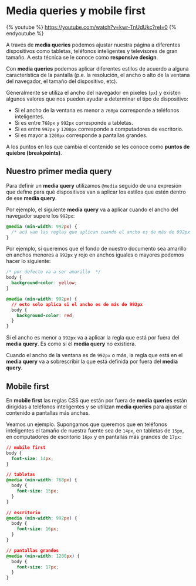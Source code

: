 # Media queries y mobile first

{% youtube %} https://youtube.com/watch?v=kwr-TnUdUkc?rel=0 {% endyoutube %}

A través de **media queries** podemos ajustar nuestra página a diferentes dispositivos como tabletas, teléfonos inteligentes y televisores de gran tamaño. A esta técnica se le conoce como **responsive design**.

Con **media queries** podemos aplicar diferentes estilos de acuerdo a alguna característica de la pantalla (p.e. la resolución, el ancho o alto de la ventana del navegador, el tamaño del dispositivo, etc).

Generalmente se utiliza el ancho del navegador en pixeles (`px`) y existen algunos valores que nos pueden ayudar a determinar el tipo de dispositivo:

* Si el ancho de la ventana es menor a `768px` corresponde a teléfonos inteligentes.
* Si es entre `768px` y `992px` corresponde a tabletas.
* Si es entre `992px` y `1200px` corresponde a computadores de escritorio.
* Si es mayor a `1200px` corresponde a pantallas grandes.

A los puntos en los que cambia el contenido se les conoce como **puntos de quiebre (breakpoints)**.

## Nuestro primer media query

Para definir un **media query** utilizamos `@media` seguido de una expresión que define para qué dispositivos van a aplicar los estilos que estén dentro de ese **media query**.

Por ejemplo, el siguiente **media query** va a aplicar cuando el ancho del navegador supere los `992px`:

```css
@media (min-width: 992px) {
  /* acá van las reglas que aplican cuando el ancho es de más de 992px */
}
```

Por ejemplo, si queremos que el fondo de nuestro documento sea amarillo en anchos menores a `992px` y rojo en anchos iguales o mayores podemos hacer lo siguiente:

```css
/* por defecto va a ser amarillo  */
body {
  background-color: yellow;
}

@media (min-width: 992px) {
  // esto solo aplica si el ancho es de más de 992px
  body {
    background-color: red;
  }
}
```

Si el ancho es menor a `992px` va a aplicar la regla que está por fuera del **media query**. Es como si el **media query** no existiera.

Cuando el ancho de la ventana es de `992px` o más, la regla que está en el **media query** va a sobrescribir la que está definida por fuera del **media query**.

## Mobile first

En **mobile first** las reglas CSS que están por fuera de **media queries** están dirigidas a teléfonos inteligentes y se utilizan **media queries** para ajustar el contenido a pantallas más anchas.

Veamos un ejemplo. Supongamos que queremos que en teléfonos inteligentes el tamaño de nuestra fuente sea de `14px`, en tabletas de `15px`, en computadores de escritorio `16px` y en pantallas más grandes de `17px`:

```css
// mobile first
body {
  font-size: 14px;
}

// tabletas
@media (min-width: 768px) {
  body {
    font-size: 15px;
  }
}

// escritorio
@media (min-width: 992px) {
  body {
    font-size: 16px;
  }
}

// pantallas grandes
@media (min-width: 1200px) {
  body {
    font-size: 17px;
  }
}
```
